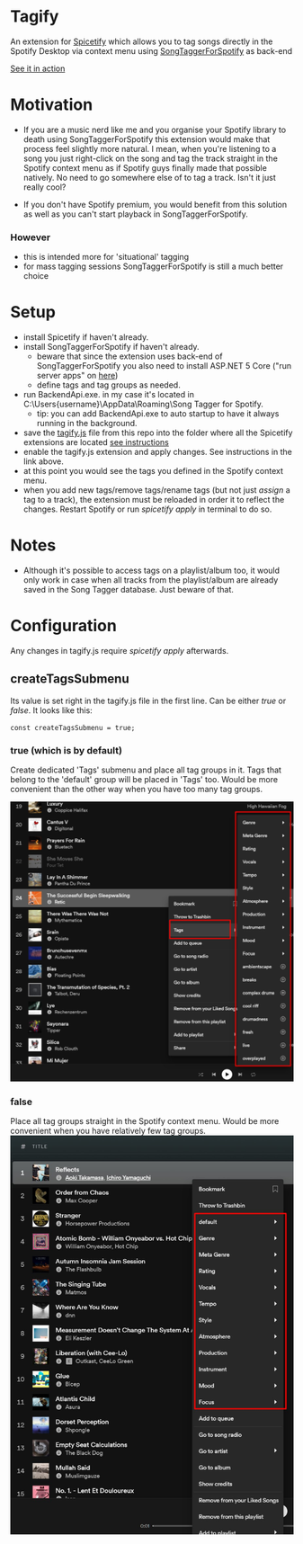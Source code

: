 # Tagify
An extension for [Spicetify](https://github.com/khanhas/spicetify-cli) which allows you to tag songs directly in the Spotify Desktop via context menu using [SongTaggerForSpotify](https://github.com/BenediktAlkin/SongTaggerForSpotify) as back-end

[See it in action](https://photos.google.com/share/AF1QipNA3lLlyc8ck4i5-LvpjpfJKQPgor9U6euXnbXqXrQmGR6AS-Q9Nvex9NYSymmkKg/photo/AF1QipNGkQAo98a-zc8Hgf6ccUHT71J-tIMpDgUqcJPY?key=ZE1xNmlXRDY2eHFwUGphbVFGdWxEb3RJd2RmaHl3)

# Motivation
- If you are a music nerd like me and you organise your Spotify library to death using SongTaggerForSpotify this extension would make that process feel slightly more natural.
I mean, when you're listening to a song you just right-click on the song and tag the track straight in the Spotify context menu as if Spotify guys finally made that possible natively. No need to go somewhere else of to tag a track. Isn't it just really cool? 

- If you don't have Spotify premium, you would benefit from this solution as well as you can't start playback in SongTaggerForSpotify.

### However
* this is intended more for 'situational' tagging 
* for mass tagging sessions SongTaggerForSpotify is still a much better choice

# Setup
- install Spicetify if haven't already.
- install SongTaggerForSpotify if haven't already.
  * beware that since the extension uses back-end of SongTaggerForSpotify you also need to install ASP.NET 5 Core ("run server apps" on [here](https://dotnet.microsoft.com/download/dotnet/5.0/runtime))
  * define tags and tag groups as needed.
- run BackendApi.exe. in my case it's located in C:\Users\{username}\AppData\Roaming\Song Tagger for Spotify.
  * tip: you can add BackendApi.exe to auto startup to have it always running in the background. 
- save the [tagify.js](tagify.js) file from this repo into the folder where all the Spicetify extensions are located [see instructions](https://github.com/khanhas/spicetify-cli/wiki/Extensions)
- enable the tagify.js extension and apply changes. See instructions in the link above. 
- at this point you would see the tags you defined in the Spotify context menu.
- when you add new tags/remove tags/rename tags (but not just *assign* a tag to a track), the extension must be reloaded in order it to reflect the changes. Restart Spotify or run *spicetify apply* in terminal to do so.

# Notes
- Although it's possible to access tags on a playlist/album too, it would only work in case when all tracks from the playlist/album are already saved in the Song Tagger database. Just beware of that.

# Configuration
Any changes in tagify.js require *spicetify apply* afterwards.

## createTagsSubmenu
Its value is set right in the tagify.js file in the first line. Can be either *true* or *false*.
It looks like this:
```es6
const createTagsSubmenu = true;
```
### true (which is by default)

Create dedicated 'Tags' submenu and place all tag groups in it. Tags that belong to the 'default' group will be placed in 'Tags' too.
Would be more convenient than the other way when you have too many tag groups.

![createTagsSubmenu = true](createTagSubmenu%20%3D%20true.jpg)

### false 

Place all tag groups straight in the Spotify context menu.
Would be more convenient when you have relatively few tag groups.
![createTagsSubmenu = false](createSubMenu%20-%20false.jpg)
